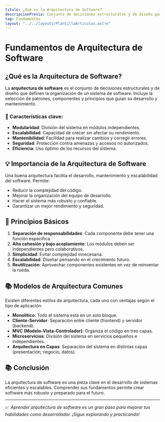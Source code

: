 ```yaml
---
titulo: ¿Qué es la Arquitectura de Software?
descripcionPrevia: Conjunto de decisiones estructurales y de diseño que definen la organización de un sistema de software.
tag: Fundamentos
layout: "../../layouts/PlantillaArticulos.astro"
---
```


# Fundamentos de Arquitectura de Software

## ¿Qué es la Arquitectura de Software?

La **arquitectura de software** es el conjunto de decisiones estructurales y de diseño que definen la organización de un sistema de software. Incluye la selección de patrones, componentes y principios que guían su desarrollo y mantenimiento.

### 🏢 Características clave:
- **Modularidad**: División del sistema en módulos independientes.
- **Escalabilidad**: Capacidad de crecer sin afectar su rendimiento.
- **Mantenibilidad**: Facilidad para realizar cambios y corregir errores.
- **Seguridad**: Protección contra amenazas y accesos no autorizados.
- **Eficiencia**: Uso óptimo de los recursos del sistema.

## 💡 Importancia de la Arquitectura de Software

Una buena arquitectura facilita el desarrollo, mantenimiento y escalabilidad del software. Permite:

- Reducir la complejidad del código.
- Mejorar la organización del equipo de desarrollo.
- Hacer el sistema más robusto y confiable.
- Garantizar un mejor rendimiento y seguridad.

## 🌱 Principios Básicos

1. **Separación de responsabilidades**: Cada componente debe tener una función específica.
2. **Alta cohesión y bajo acoplamiento**: Los módulos deben ser independientes pero colaborativos.
3. **Simplicidad**: Evitar complejidad innecesaria.
4. **Escalabilidad**: Diseñar pensando en el crecimiento futuro.
5. **Reutilización**: Aprovechar componentes existentes en vez de reinventar la rueda.

## 📚 Modelos de Arquitectura Comunes

Existen diferentes estilos de arquitectura, cada uno con ventajas según el tipo de aplicación:

- **Monolítico**: Todo el sistema está en un solo bloque.
- **Cliente-Servidor**: Separación entre cliente (frontend) y servidor (backend).
- **MVC (Modelo-Vista-Controlador)**: Organiza el código en tres capas.
- **Microservicios**: División del sistema en servicios pequeños e independientes.
- **Arquitectura en Capas**: Separación del sistema en distintas capas (presentación, negocio, datos).

## 📚 Conclusión

La arquitectura de software es una pieza clave en el desarrollo de sistemas eficientes y escalables. Comprender sus fundamentos permite crear software más robusto y preparado para el futuro.

---

📈 *Aprender arquitectura de software es un gran paso para mejorar tus habilidades como desarrollador. ¡Sigue explorando y practicando!*

